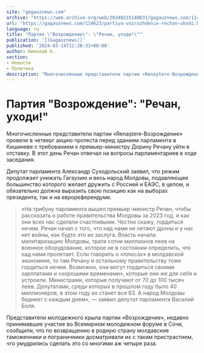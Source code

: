 ```yaml
---
site: "gagauznews.com"
archive: "https://web.archive.org/web/20240315140831/gagauznews.com/114623/partiya-vozrozhdenie-rechan-uhodi.html"
url: "https://gagauznews.com/114623/partiya-vozrozhdenie-rechan-uhodi.html"
language: ru
title: "Партия \"Возрождение\": \"Речан, уходи!\""
publication: '[[Gagauznews]]'
published: '2024-03-14T12:20:31+00:00'
author: Николай К.
section:
- Новости
- Политика
description: "Многочисленные представители партии «Renaștere-Возрождение» провели в четверг акцию протеста перед зданием парламента в Кишиневе с требованием к премьер-министру Дорину Речану уйти в отставку. В этот день Речан отвечал на вопросы парламентариев в ходе заседания. Депутат парламента Александр Суходольский заявил, что режим продолжает унижать Гагаузию и весь народ Молдовы, подавляющее большинство которого желает дружить с Россией и ЕАЭС, в целом, и обязательно должна выразить свою позицию как на выборах президента, так и на еврореферендуме. «На трибуну парламента вышел премьер-министр Речан, чтобы рассказать о работе правительства Молдовы за 2023 год, и как они всех нас сделали счастливыми. Честно скажу, гордиться нечем. Речан […]"
---
```


# Партия "Возрождение": "Речан, уходи!"

Многочисленные представители партии «Renaștere-Возрождение» провели в четверг акцию протеста перед зданием парламента в Кишиневе с требованием к премьер-министру Дорину Речану уйти в отставку. В этот день Речан отвечал на вопросы парламентариев в ходе заседания.

Депутат парламента Александр Суходольский заявил, что режим продолжает унижать Гагаузию и весь народ Молдовы, подавляющее большинство которого желает дружить с Россией и ЕАЭС, в целом, и обязательно должна выразить свою позицию как на выборах президента, так и на еврореферендуме.

> «На трибуну парламента вышел премьер-министр Речан, чтобы рассказать о работе правительства Молдовы за 2023 год, и как они всех нас сделали счастливыми. Честно скажу, гордиться нечем. Речан начал с того, что над нами не летают дроны и у нас нет войны, как будто это их заслуга. Власть начала милитаризацию Молдовы, тратя сотни миллионов леев на военное оборудование, которое не в состоянии определить, что над нами пролетает. Если говорить о «плюсах» в молдавской экономике, то там Речану и остальному правительству тоже гордиться нечем. Возможно, они могут гордиться своими зарплатами и «хорошими временами», которые они же для себя и устроили. Министрами, которые получают от 70 до 100 тысяч леев. Депутатами, среди которых в прошлом году было 40 миллионеров, в этом году их станет все 63. А народ Молдовы беднеет с каждым днем», — заявил депутат парламента Василий Боля.

Представители молодежного крыла партии «Возрождение», недавно принимавшие участие во Всемирном молодежном форуме в Сочи, сообщили, что по возвращению в родную страну молдавские таможенники и пограничники досматривали их с таким пристрастием, что умудрились сделать это со многими аж четыре раза.
